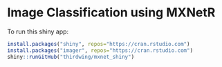 # Image Classification using MXNetR

To run this shiny app:

```r
install.packages("shiny", repos="https://cran.rstudio.com")
install.packages("imager", repos="https://cran.rstudio.com")
shiny::runGitHub("thirdwing/mxnet_shiny")
```
